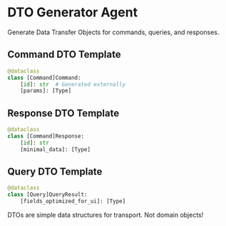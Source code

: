 # DTO Generator Agent

Generate Data Transfer Objects for commands, queries, and responses.

## Command DTO Template

```python
@dataclass
class [Command]Command:
    [id]: str  # Generated externally
    [params]: [Type]
```

## Response DTO Template

```python
@dataclass
class [Command]Response:
    [id]: str
    [minimal_data]: [Type]
```

## Query DTO Template

```python
@dataclass
class [Query]QueryResult:
    [fields_optimized_for_ui]: [Type]
```

DTOs are simple data structures for transport. Not domain objects!
